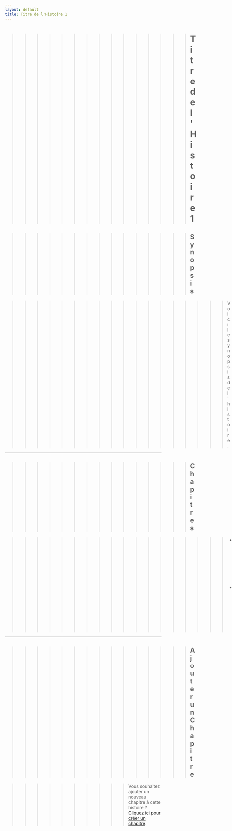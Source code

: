 ```yaml
---
layout: default
title: Titre de l'Histoire 1
---
```


>>>>>>>>>>>>>>># Titre de l'Histoire 1

>>>>>>>>>>>>>>>## Synopsis

  >>>>>>>>>>>>>>>>>>Voici le synopsis de l'histoire. 

---

>>>>>>>>>>>>>>>## Chapitres

  >>>>>>>>>>>>>>>>>>- [Chapitre 1](chapter-1.md)
  >>>>>>>>>>>>>>>>>>- [Chapitre 2](chapter-2.md)

---

>>>>>>>>>>>>>>>## Ajouter un Chapitre

>>>>>>>>>>Vous souhaitez ajouter un nouveau chapitre à cette histoire ? [Cliquez ici pour créer un chapitre](create-chapter.md).
